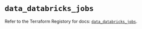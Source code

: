 # `data_databricks_jobs`

Refer to the Terraform Registory for docs: [`data_databricks_jobs`](https://registry.terraform.io/providers/databricks/databricks/1.19.0/docs/data-sources/jobs).
